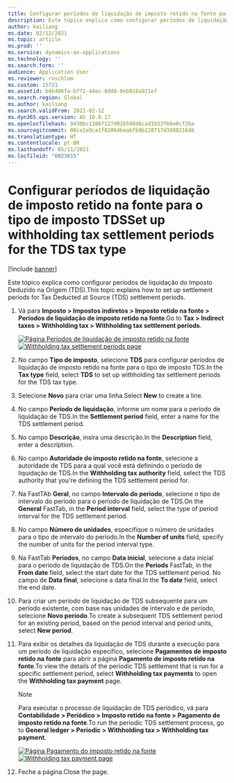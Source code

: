 ```yaml
---
title: Configurar períodos de liquidação de imposto retido na fonte para o tipo de imposto TDS
description: Este tópico explica como configurar períodos de liquidação do Imposto Deduzido na Origem (TDS).
author: kailiang
ms.date: 02/12/2021
ms.topic: article
ms.prod: ''
ms.service: dynamics-ax-applications
ms.technology: ''
ms.search.form: ''
audience: Application User
ms.reviewer: roschlom
ms.custom: 15721
ms.assetid: b4b406fa-b772-44ec-8dd8-8eb818a921ef
ms.search.region: Global
ms.author: kailiang
ms.search.validFrom: 2021-02-12
ms.dyn365.ops.version: AX 10.0.17
ms.openlocfilehash: 9430bc1386f127d02b598d6cad1b53f66e0cf2ba
ms.sourcegitcommit: 08ce2a9ca1f02064beabfb9b228717d39882164b
ms.translationtype: HT
ms.contentlocale: pt-BR
ms.lasthandoff: 05/11/2021
ms.locfileid: "6023015"
---
```

# <a name="set-up-withholding-tax-settlement-periods-for-the-tds-tax-type"></a><span data-ttu-id="184b5-103">Configurar períodos de liquidação de imposto retido na fonte para o tipo de imposto TDS</span><span class="sxs-lookup"><span data-stu-id="184b5-103">Set up withholding tax settlement periods for the TDS tax type</span></span>

[!include [banner](../includes/banner.md)]

<span data-ttu-id="184b5-104">Este tópico explica como configurar períodos de liquidação do Imposto Deduzido na Origem (TDS).</span><span class="sxs-lookup"><span data-stu-id="184b5-104">This topic explains how to set up settlement periods for Tax Deducted at Source (TDS) settlement periods.</span></span>

1. <span data-ttu-id="184b5-105">Vá para **Imposto \> Impostos indiretos \> Imposto retido na fonte \> Períodos de liquidação de imposto retido na fonte**.</span><span class="sxs-lookup"><span data-stu-id="184b5-105">Go to **Tax \> Indirect taxes \> Withholding tax \> Withholding tax settlement periods**.</span></span>

    <span data-ttu-id="184b5-106">[![Página Períodos de liquidação de imposto retido na fonte](./media/apac-ind-TDS-13.png)](./media/apac-ind-TDS-13.png)</span><span class="sxs-lookup"><span data-stu-id="184b5-106">[![Withholding tax settlement periods page](./media/apac-ind-TDS-13.png)](./media/apac-ind-TDS-13.png)</span></span>

2. <span data-ttu-id="184b5-107">No campo **Tipo de imposto**, selecione **TDS** para configurar períodos de liquidação de imposto retido na fonte para o tipo de imposto TDS.</span><span class="sxs-lookup"><span data-stu-id="184b5-107">In the **Tax type** field, select **TDS** to set up withholding tax settlement periods for the TDS tax type.</span></span>
3. <span data-ttu-id="184b5-108">Selecione **Novo** para criar uma linha.</span><span class="sxs-lookup"><span data-stu-id="184b5-108">Select **New** to create a line.</span></span>
4. <span data-ttu-id="184b5-109">No campo **Período de liquidação**, informe um nome para o período de liquidação de TDS.</span><span class="sxs-lookup"><span data-stu-id="184b5-109">In the **Settlement period** field, enter a name for the TDS settlement period.</span></span>
5. <span data-ttu-id="184b5-110">No campo **Descrição**, insira uma descrição.</span><span class="sxs-lookup"><span data-stu-id="184b5-110">In the **Description** field, enter a description.</span></span>
6. <span data-ttu-id="184b5-111">No campo **Autoridade do imposto retido na fonte**, selecione a autoridade de TDS para a qual você está definindo o período de liquidação de TDS.</span><span class="sxs-lookup"><span data-stu-id="184b5-111">In the **Withholding tax authority** field, select the TDS authority that you're defining the TDS settlement period for.</span></span>
7. <span data-ttu-id="184b5-112">Na FastTAb **Geral**, no campo **Intervalo do período**, selecione o tipo de intervalo do período para o período de liquidação de TDS.</span><span class="sxs-lookup"><span data-stu-id="184b5-112">On the **General** FastTab, in the **Period interval** field, select the type of period interval for the TDS settlement period.</span></span>
8. <span data-ttu-id="184b5-113">No campo **Número de unidades**, especifique o número de unidades para o tipo de intervalo do período.</span><span class="sxs-lookup"><span data-stu-id="184b5-113">In the **Number of units** field, specify the number of units for the period interval type.</span></span>
9. <span data-ttu-id="184b5-114">Na FastTab **Períodos**, no campo **Data inicial**, selecione a data inicial para o período de liquidação de TDS.</span><span class="sxs-lookup"><span data-stu-id="184b5-114">On the **Periods** FastTab, in the **From date** field, select the start date for the TDS settlement period.</span></span> <span data-ttu-id="184b5-115">No campo de **Data final**, selecione a data final.</span><span class="sxs-lookup"><span data-stu-id="184b5-115">In the **To date** field, select the end date.</span></span>
10. <span data-ttu-id="184b5-116">Para criar um período de liquidação de TDS subsequente para um período existente, com base nas unidades de intervalo e de período, selecione **Novo período**.</span><span class="sxs-lookup"><span data-stu-id="184b5-116">To create a subsequent TDS settlement period for an existing period, based on the period interval and period units, select **New period**.</span></span>
11. <span data-ttu-id="184b5-117">Para exibir os detalhes da liquidação de TDS durante a execução para um período de liquidação específico, selecione **Pagamentos de imposto retido na fonte** para abrir a página **Pagamento de imposto retido na fonte**.</span><span class="sxs-lookup"><span data-stu-id="184b5-117">To view the details of the periodic TDS settlement that is run for a specific settlement period, select **Withholding tax payments** to open the **Withholding tax payment** page.</span></span>

    > [!NOTE]
    > <span data-ttu-id="184b5-118">Para executar o processo de liquidação de TDS periódico, vá para **Contabilidade \> Periódico \> Imposto retido na fonte \> Pagamento de imposto retido na fonte**.</span><span class="sxs-lookup"><span data-stu-id="184b5-118">To run the periodic TDS settlement process, go to **General ledger \> Periodic \> Withholding tax \> Withholding tax payment**.</span></span>

    <span data-ttu-id="184b5-119">[![Página Pagamento do imposto retido na fonte](./media/apac-ind-TDS-15.png)](./media/apac-ind-TDS-15.png)</span><span class="sxs-lookup"><span data-stu-id="184b5-119">[![Withholding tax payment page](./media/apac-ind-TDS-15.png)](./media/apac-ind-TDS-15.png)</span></span>

12. <span data-ttu-id="184b5-120">Feche a página.</span><span class="sxs-lookup"><span data-stu-id="184b5-120">Close the page.</span></span>
